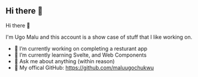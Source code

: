 ## Hi there 👋

Hi there 👋

I'm Ugo Malu and this account is a show case of stuff that I like working on.

- 🔭 I’m currently working on completing a resturant app
- 🌱 I’m currently learning Svelte, and Web Components
- 💬 Ask me about anything (within reason)
- 🎁 My offical GitHub: https://github.com/maluugochukwu

<!--
**maluugochukwu/maluugochukwu** is a ✨ _special_ ✨ repository because its `README.md` (this file) appears on your GitHub profile.

Here are some ideas to get you started:

- 🔭 I’m currently working on ...
- 🌱 I’m currently learning ...
- 👯 I’m looking to collaborate on ...
- 🤔 I’m looking for help with ...
- 💬 Ask me about ...
- 📫 How to reach me: ...
- 😄 Pronouns: ...
- ⚡ Fun fact: ...
-->
